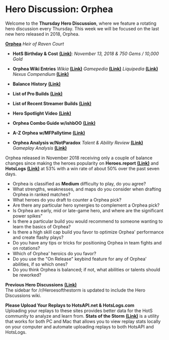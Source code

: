 # Hero Discussion: Orphea  

Welcome to the **Thursday Hero Discussion**, where we feature a rotating hero discussion every Thursday.  This week we will be focused on the last new hero released in 2018, Orphea.

[**Orphea**](https://vignette.wikia.nocookie.net/heroesofthestorm/images/c/cb/Orphea_art_-_Heroes_of_the_Storm.jpg/revision/latest?cb=20181102195600) *Heir of Raven Court*

* **HotS Birthday & Cost** [**(Link)**](https://heroesofthestorm.gamepedia.com/List_of_heroes_by_release_date): *November 13, 2018 & 750 Gems / 10,000 Gold*

* **Orphea Wiki Entries** *Wikia* [**(Link)**](https://heroesofthestorm.fandom.com/wiki/Orphea) *Gamepedia* [**(Link)**](https://heroesofthestorm.gamepedia.com/Orphea) *Liquipedia* [**(Link)**](https://liquipedia.net/heroes/Orphea) *Nexus Compendium* [**(Link)**](https://nexuscompendium.com/hero.php?h=orphea)

* **Balance History** [**(Link)**](https://heroespatchnotes.com/hero/orphea.html)

* **List of Pro Builds** [**(Link)**](https://lerhond.pl/probuilds/orphea/)  
  
* **List of Recent Streamer Builds** [**(Link)**](https://heroesshare.net/games/hero/84)  
  
* **Hero Spotlight Video** [**(Link)**](https://www.youtube.com/watch?v=WVoeUUeYehY)  

* **Orphea Combo Guide w/ishbOO** [**(Link)**](https://www.youtube.com/watch?v=cHsgAeNTQ94)  

* **A-Z Orphea w/MFPallytime** [**(Link)**](https://www.youtube.com/watch?v=GHIqG7bkam8)  

* **Orphea Analysis w/NotParadox** *Talent & Ability Review* [**(Link)**](https://www.youtube.com/watch?v=SAqPKrcdGYc) *Gameplay Analysis* [**(Link)**](https://www.youtube.com/watch?v=hivbOg1d5gg&t=515s)  

Orphea released in November 2018 receiving only a couple of balance changes since making the heroes popularity on **Heroes.report** [**(Link)**](https://heroes.report/heroes/Orphea) and **HotsLogs** [**(Link)**](https://www.hotslogs.com/Sitewide/HeroDetails?Hero=Orphea) at 53% with a win rate of about 50% over the past seven days.  
  
* Orphea is classified as **Medium** difficulty to play, do you agree?
* What strengths, weaknesses, and maps do you consider when drafting Orphea in ranked matches?
* What heroes do you draft to counter a Orphea pick?
* Are there any particular hero synergies to complement a Orphea pick?
* Is Orphea an early, mid or late-game hero, and where are the significant power spikes"
* Is there a particular build you would recommend to someone wanting to learn the basics of Orphea?
* Is there a high skill cap build you favor to optimize Orphea' performance and create flashy plays?
* Do you have any tips or tricks for positioning Orphea in team fights and on rotations?
* Which of Orphea' heroics do you favor?  
* Do you use the "On Release" keybind feature for any of Orphea' abilities, if so which ones?
* Do you think Orphea is balanced; if not, what abilities or talents should be reworked?

**Previous Hero Discussions** [**(Link)**](https://www.reddit.com/r/heroesofthestorm/wiki/herodiscussions)  
The sidebar for /r/Heroesofthestorm is updated to include the Hero Discussions wiki.

**Please Upload Your Replays to HotsAPI.net & HotsLogs.com**  
Uploading your replays to these sites provides better data for the HotS community to analyze and learn from. **Stats of the Storm** [**(Link)**](https://ebshimizu.github.io/stats-of-the-storm/) is a utility that works for both PC and Mac that allows you to view replay stats locally on your computer and automate uploading replays to both HotsAPI and HotsLogs.